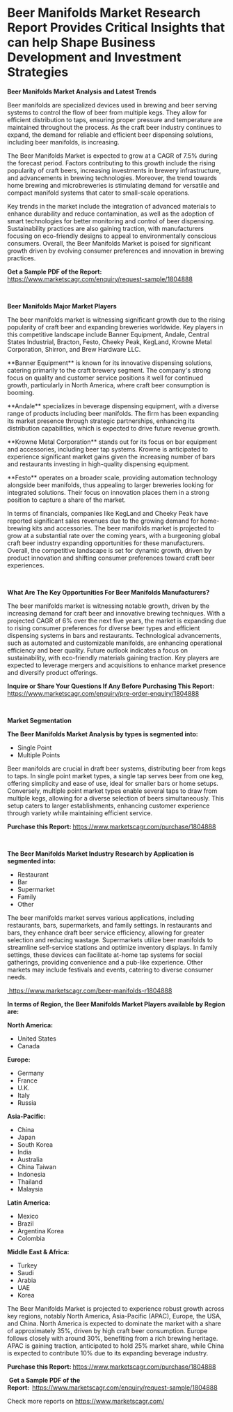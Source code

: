 <p><h1>Beer Manifolds Market Research Report Provides Critical Insights that can help Shape Business Development and Investment Strategies</h1></p><p><strong>Beer Manifolds Market Analysis and Latest Trends</strong></p>
<p><p>Beer manifolds are specialized devices used in brewing and beer serving systems to control the flow of beer from multiple kegs. They allow for efficient distribution to taps, ensuring proper pressure and temperature are maintained throughout the process. As the craft beer industry continues to expand, the demand for reliable and efficient beer dispensing solutions, including beer manifolds, is increasing.</p><p>The Beer Manifolds Market is expected to grow at a CAGR of 7.5% during the forecast period. Factors contributing to this growth include the rising popularity of craft beers, increasing investments in brewery infrastructure, and advancements in brewing technologies. Moreover, the trend towards home brewing and microbreweries is stimulating demand for versatile and compact manifold systems that cater to small-scale operations.</p><p>Key trends in the market include the integration of advanced materials to enhance durability and reduce contamination, as well as the adoption of smart technologies for better monitoring and control of beer dispensing. Sustainability practices are also gaining traction, with manufacturers focusing on eco-friendly designs to appeal to environmentally conscious consumers. Overall, the Beer Manifolds Market is poised for significant growth driven by evolving consumer preferences and innovation in brewing practices.</p></p>
<p><strong>Get a Sample PDF of the Report:&nbsp;</strong> <a href="https://www.marketscagr.com/enquiry/request-sample/1804888?utm_campaign=2667&utm_medium=2&utm_source=Github&utm_content=ia&utm_term=08042025&utm_id=beer-manifolds">https://www.marketscagr.com/enquiry/request-sample/1804888</a></p>
<p>&nbsp;</p>
<p><strong>Beer Manifolds Major Market Players</strong></p>
<p><p>The beer manifolds market is witnessing significant growth due to the rising popularity of craft beer and expanding breweries worldwide. Key players in this competitive landscape include Banner Equipment, Andale, Central States Industrial, Bracton, Festo, Cheeky Peak, KegLand, Krowne Metal Corporation, Shirron, and Brew Hardware LLC.</p><p>**Banner Equipment** is known for its innovative dispensing solutions, catering primarily to the craft brewery segment. The company's strong focus on quality and customer service positions it well for continued growth, particularly in North America, where craft beer consumption is booming.</p><p>**Andale** specializes in beverage dispensing equipment, with a diverse range of products including beer manifolds. The firm has been expanding its market presence through strategic partnerships, enhancing its distribution capabilities, which is expected to drive future revenue growth.</p><p>**Krowne Metal Corporation** stands out for its focus on bar equipment and accessories, including beer tap systems. Krowne is anticipated to experience significant market gains given the increasing number of bars and restaurants investing in high-quality dispensing equipment.</p><p>**Festo** operates on a broader scale, providing automation technology alongside beer manifolds, thus appealing to larger breweries looking for integrated solutions. Their focus on innovation places them in a strong position to capture a share of the market.</p><p>In terms of financials, companies like KegLand and Cheeky Peak have reported significant sales revenues due to the growing demand for home-brewing kits and accessories. The beer manifolds market is projected to grow at a substantial rate over the coming years, with a burgeoning global craft beer industry expanding opportunities for these manufacturers. Overall, the competitive landscape is set for dynamic growth, driven by product innovation and shifting consumer preferences toward craft beer experiences.</p></p>
<p>&nbsp;</p>
<p><strong>What Are The Key Opportunities For Beer Manifolds Manufacturers?</strong></p>
<p><p>The beer manifolds market is witnessing notable growth, driven by the increasing demand for craft beer and innovative brewing techniques. With a projected CAGR of 6% over the next five years, the market is expanding due to rising consumer preferences for diverse beer types and efficient dispensing systems in bars and restaurants. Technological advancements, such as automated and customizable manifolds, are enhancing operational efficiency and beer quality. Future outlook indicates a focus on sustainability, with eco-friendly materials gaining traction. Key players are expected to leverage mergers and acquisitions to enhance market presence and diversify product offerings.</p></p>
<p><strong>Inquire or Share Your Questions If Any Before Purchasing This Report:</strong> <a href="https://www.marketscagr.com/enquiry/pre-order-enquiry/1804888?utm_campaign=2667&utm_medium=2&utm_source=Github&utm_content=ia&utm_term=08042025&utm_id=beer-manifolds">https://www.marketscagr.com/enquiry/pre-order-enquiry/1804888</a></p>
<p>&nbsp;</p>
<p><strong>Market Segmentation</strong></p>
<p><strong>The Beer Manifolds Market Analysis by types is segmented into:</strong></p>
<p><ul><li>Single Point</li><li>Multiple Points</li></ul></p>
<p><p>Beer manifolds are crucial in draft beer systems, distributing beer from kegs to taps. In single point market types, a single tap serves beer from one keg, offering simplicity and ease of use, ideal for smaller bars or home setups. Conversely, multiple point market types enable several taps to draw from multiple kegs, allowing for a diverse selection of beers simultaneously. This setup caters to larger establishments, enhancing customer experience through variety while maintaining efficient service.</p></p>
<p><strong>Purchase this Report:&nbsp;</strong><a href="https://www.marketscagr.com/purchase/1804888?utm_campaign=2667&utm_medium=2&utm_source=Github&utm_content=ia&utm_term=08042025&utm_id=beer-manifolds">https://www.marketscagr.com/purchase/1804888</a></p>
<p>&nbsp;</p>
<p><strong>The Beer Manifolds Market Industry Research by Application is segmented into:</strong></p>
<p><ul><li>Restaurant</li><li>Bar</li><li>Supermarket</li><li>Family</li><li>Other</li></ul></p>
<p><p>The beer manifolds market serves various applications, including restaurants, bars, supermarkets, and family settings. In restaurants and bars, they enhance draft beer service efficiency, allowing for greater selection and reducing wastage. Supermarkets utilize beer manifolds to streamline self-service stations and optimize inventory displays. In family settings, these devices can facilitate at-home tap systems for social gatherings, providing convenience and a pub-like experience. Other markets may include festivals and events, catering to diverse consumer needs.</p></p>
<p><a href="https://www.marketscagr.com/beer-manifolds-r1804888?utm_campaign=2667&utm_medium=2&utm_source=Github&utm_content=ia&utm_term=08042025&utm_id=beer-manifolds">&nbsp;https://www.marketscagr.com/beer-manifolds-r1804888</a></p>
<p><strong>In terms of Region, the Beer Manifolds Market Players available by Region are:</strong></p>
<p>
    <p> <strong> North America: </strong>
        <ul>
            <li>United States</li>
            <li>Canada</li>
        </ul>
        </p> 
    <p> <strong> Europe: </strong>
        <ul>
            <li>Germany</li>
            <li>France</li>
            <li>U.K.</li>
            <li>Italy</li>
            <li>Russia</li>
        </ul>
        </p> 
    <p> <strong> Asia-Pacific: </strong>
        <ul>
            <li>China</li>
            <li>Japan</li>
            <li>South Korea</li>
            <li>India</li>
            <li>Australia</li>
            <li>China Taiwan</li>
            <li>Indonesia</li>
            <li>Thailand</li>
            <li>Malaysia</li>
        </ul>
        </p> 
    <p> <strong> Latin America: </strong>
        <ul>
            <li>Mexico</li>
            <li>Brazil</li>
            <li>Argentina Korea</li>
            <li>Colombia</li>
        </ul>
        </p> 
    <p> <strong> Middle East & Africa: </strong>
        <ul>
            <li>Turkey</li>
            <li>Saudi</li>
            <li>Arabia</li>
            <li>UAE</li>
            <li>Korea</li>
        </ul>
    </p>
    </p>
<p><p>The Beer Manifolds Market is projected to experience robust growth across key regions, notably North America, Asia-Pacific (APAC), Europe, the USA, and China. North America is expected to dominate the market with a share of approximately 35%, driven by high craft beer consumption. Europe follows closely with around 30%, benefiting from a rich brewing heritage. APAC is gaining traction, anticipated to hold 25% market share, while China is expected to contribute 10% due to its expanding beverage industry.</p></p>
<p><strong>Purchase this Report: </strong><a href="https://www.marketscagr.com/purchase/1804888?utm_campaign=2667&utm_medium=2&utm_source=Github&utm_content=ia&utm_term=08042025&utm_id=beer-manifolds">https://www.marketscagr.com/purchase/1804888</a></p>
<p>&nbsp;<strong>Get a Sample PDF of the Report:&nbsp;&nbsp;</strong><a href="https://www.marketscagr.com/enquiry/request-sample/1804888?utm_campaign=2667&utm_medium=2&utm_source=Github&utm_content=ia&utm_term=08042025&utm_id=beer-manifolds">https://www.marketscagr.com/enquiry/request-sample/1804888</a></p>
<p><strong></strong></p>
<p>Check more reports on <a href="https://www.marketscagr.com/?utm_campaign=2667&utm_medium=2&utm_source=Github&utm_content=ia&utm_term=08042025&utm_id=beer-manifolds">https://www.marketscagr.com/</a></p>